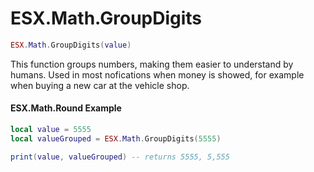 # ESX.Math.GroupDigits

```lua
ESX.Math.GroupDigits(value)
```

This function groups numbers, making them easier to understand by humans. Used in most nofications when money is showed, for example when buying a new car at the vehicle shop.

#### ESX.Math.Round Example

```lua
local value = 5555
local valueGrouped = ESX.Math.GroupDigits(5555)

print(value, valueGrouped) -- returns 5555, 5,555
```
